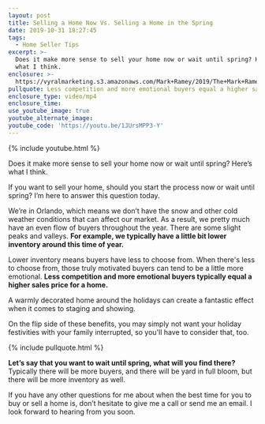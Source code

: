 ```yaml
---
layout: post
title: Selling a Home Now Vs. Selling a Home in the Spring
date: 2019-10-31 18:27:45
tags:
  - Home Seller Tips
excerpt: >-
  Does it make more sense to sell your home now or wait until spring? Here’s
  what I think.
enclosure: >-
  https://vyralmarketing.s3.amazonaws.com/Mark+Ramey/2019/The+Mark+Ramey+Group-+%5B6-23%5D+Sell+Now+or+Wait+Till+Spring_.mp4
pullquote: Less competition and more emotional buyers equal a higher sales price.
enclosure_type: video/mp4
enclosure_time:
use_youtube_image: true
youtube_alternate_image:
youtube_code: 'https://youtu.be/1JUrsMPP3-Y'
---
```


{% include youtube.html %}

Does it make more sense to sell your home now or wait until spring? Here’s what I think.

If you want to sell your home, should you start the process now or wait until spring? I’m here to answer this question today.

We’re in Orlando, which means we don’t have the snow and other cold weather conditions that can affect our market. As a result, we pretty much have an even flow of buyers throughout the year. There are some slight peaks and valleys. **For example, we typically have a little bit lower inventory around this time of year.**&nbsp;

Lower inventory means buyers have less to choose from. When there's less to choose from, those truly motivated buyers can tend to be a little more emotional. **Less competition and more emotional buyers typically equal a higher sales price for a home.**

A warmly decorated home around the holidays can create a fantastic effect when it comes to staging and showing.&nbsp;

On the flip side of these benefits, you may simply not want your holiday festivities with your family interrupted, so you'll have to consider that, too.

{% include pullquote.html %}

**Let’s say that you want to wait until spring, what will you find there?** Typically there will be more buyers, and there will be yard in full bloom, but there will be more inventory as well.

If you have any other questions for me about when the best time for you to buy or sell a home is, don’t hesitate to give me a call or send me an email. I look forward to hearing from you soon.